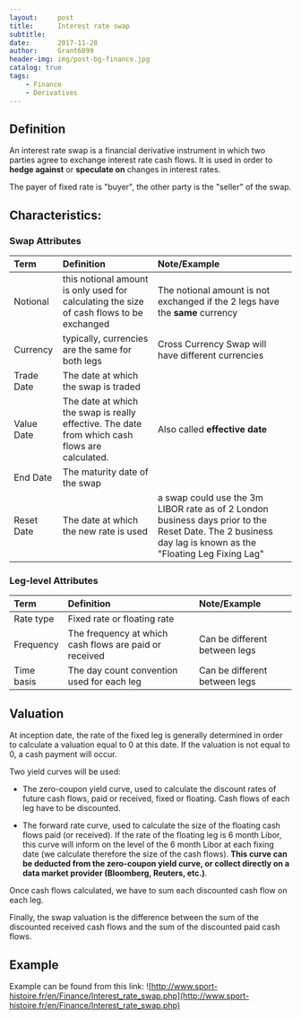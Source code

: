 ```yaml
---
layout:		post
title:		Interest rate swap
subtitle:
date:		2017-11-28
author: 	Grant6899
header-img: img/post-bg-finance.jpg
catalog: true
tags:
    - Finance
    - Derivatives
---
```


## Definition

An interest rate swap is a financial derivative instrument in which two parties agree to exchange interest rate cash flows. It is used in order to **hedge against** or **speculate on** changes in interest rates.

The payer of fixed rate is "buyer", the other party is the "seller" of the swap.

## Characteristics:

### Swap Attributes

| Term | Definition | Note/Example |
|:-|:-|:-|
| Notional | this notional amount is only used for calculating the size of cash flows to be exchanged | The notional amount is not exchanged if the 2 legs have the **same** currency |
| Currency | typically, currencies are the same for both legs | Cross Currency Swap will have different currencies |
| Trade Date | The date at which the swap is traded | |
| Value Date | The date at which the swap is really effective. The date from which cash flows are calculated. | Also called **effective date** |
| End Date | The maturity date of the swap | |
| Reset Date | The date at which the new rate is used | a swap could use the 3m LIBOR rate as of 2 London business days prior to the Reset Date. The 2 business day lag is known as the "Floating Leg Fixing Lag"|

### Leg-level Attributes

| Term | Definition | Note/Example |
|:-|:-|:-|
| Rate type | Fixed rate or floating rate |  |
| Frequency | The frequency at which cash flows are paid or received | Can be different between legs |
| Time basis | The day count convention used for each leg | Can be different between legs |


## Valuation

At inception date, the rate of the fixed leg is generally determined in order to calculate a valuation equal to 0 at this date. If the valuation is not equal to 0, a cash payment will occur.

Two yield curves will be used:

- The zero-coupon yield curve, used to calculate the discount rates of future cash flows, paid or received, fixed or floating. Cash flows of each leg have to be discounted.

- The forward rate curve, used to calculate the size of the floating cash flows paid (or received). If the rate of the floating leg is 6 month Libor, this curve will inform on the level of the 6 month Libor at each fixing date (we calculate therefore the size of the cash flows). **This curve can be deducted from the zero-coupon yield curve, or collect directly on a data market provider (Bloomberg, Reuters, etc.)**.

Once cash flows calculated, we have to sum each discounted cash flow on each leg.

Finally, the swap valuation is the difference between the sum of the discounted received cash flows and the sum of the discounted paid cash flows.


## Example
Example can be found from this link: ![http://www.sport-histoire.fr/en/Finance/Interest_rate_swap.php](http://www.sport-histoire.fr/en/Finance/Interest_rate_swap.php)